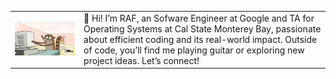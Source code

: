 <table>
  <tr>
    <td>
      <img src="https://raw.githubusercontent.com/Sirraff/Sirraff/refs/heads/main/giphy.webp" alt="me" width="500">
    </td>
    <td>
      👋 Hi! I’m RAF, an Sofware Engineer at Google and TA for Operating Systems at Cal State Monterey Bay, passionate about efficient coding and its real-world impact. Outside of code, you’ll find me playing guitar or exploring new project ideas. Let’s connect!
    </td>
  </tr>
</table>
